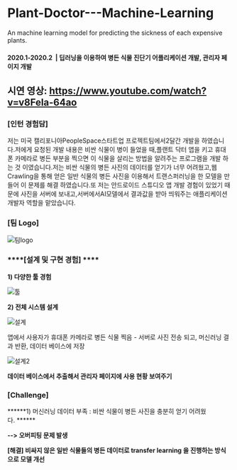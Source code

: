 # Plant-Doctor---Machine-Learning
An machine learning model for predicting the sickness of each expensive plants.

#### **2020.1-2020.2**  | **딥러닝을 이용하여 병든 식물 진단기 어플리케이션 개발, 관리자 페이지 개발**

## 시연 영상: https://www.youtube.com/watch?v=v8FeIa-64ao

### ****\[인턴 경험담\]****

저는 미국 캘리포니아PeopleSpace스타트업 프로젝트팀에서2달간 개발을 하였습니다.저에게 요청된 개발 내용은 비싼 식물이 병이 들었을 때,플랜트 닥터 앱을 키고 휴대폰 카메라로 병든 부분을 찍으면 이 식물을 살리는 방법을 알려주는 프로그램을 개발 하는 것 이였습니다.저는 비싼 식물의 병든 사진의 데이터를 얻기가 너무 어려웠고,웹Crawling을 통해 얻은 일반 식물의 병든 사진을 이용해서 트랜스퍼러닝을 한 모델을 만들어 이 문제를 해결 하였습니다.또 저는 안드로이드 스튜디오 앱 개발 경험이 있었기 때문에 사진을 서버에 보내고,서버에서AI모델에서 결과값을 받아 띄워주는 애플리케이션 개발자 역할을 맡았습니다.

### ****\[팀 Logo\]****

![팀logo](https://img1.daumcdn.net/thumb/R1280x0/?scode=mtistory2&fname=https%3A%2F%2Fblog.kakaocdn.net%2Fdn%2FcHX8Oc%2Fbtq4DivxxDq%2F1m1IbQLMh91GxWASTyBik0%2Fimg.png)

### ****\[설계 및 구현 경험\] ****

****1) 다양한 툴 경험****

![툴](https://img1.daumcdn.net/thumb/R1280x0/?scode=mtistory2&fname=https%3A%2F%2Fblog.kakaocdn.net%2Fdn%2FbWBIHS%2Fbtq4DhwB7BC%2FLR4CUcQps9sNp3HUKSPIfK%2Fimg.png)

****2) 전체 시스템 설계****

![설계](https://img1.daumcdn.net/thumb/R1280x0/?scode=mtistory2&fname=https%3A%2F%2Fblog.kakaocdn.net%2Fdn%2FbWBIHS%2Fbtq4DhwB7BC%2FLR4CUcQps9sNp3HUKSPIfK%2Fimg.png)

앱에서 사용자가 휴대폰 카메라로 병든 식물 찍음 - 서버로 사진 전송 되고, 머신러닝 결과 반환, 데이터 베이스에 저장

![설계2](https://img1.daumcdn.net/thumb/R1280x0/?scode=mtistory2&fname=https%3A%2F%2Fblog.kakaocdn.net%2Fdn%2FbRnCFS%2Fbtq4Di98nUB%2F4VWoYCJfkwt9kSY0NaTUY1%2Fimg.png)

**데이터 베이스에서 추출해서 관리자 페이지에 사용 현황 보여주기**

### ****\[Challenge\]****

******1) 머신러닝 데이터 부족 : 비싼 식물이 병든 사진을 충분히 얻기 어려웠다. ******

******\--> 오버피팅 문제 발생******

**\[해결\] 비싸지 않은 일반 식물들의 병든 데이터로 transfer learning 을 진행하는 방식으로 모델 개선**

